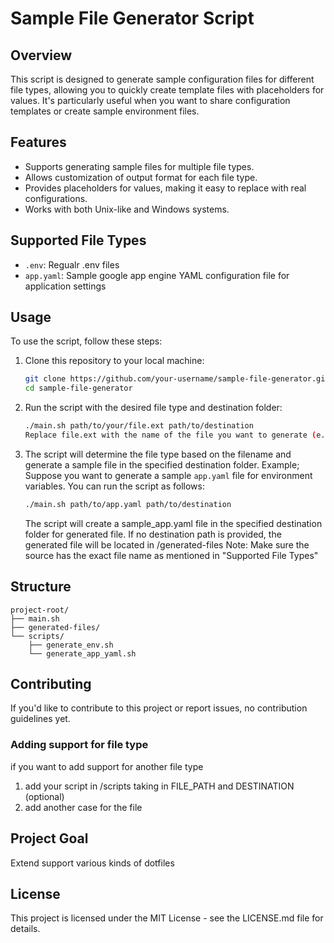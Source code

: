 # Sample File Generator Script

## Overview

This script is designed to generate sample configuration files for different file types, allowing you to quickly create template files with placeholders for values. It's particularly useful when you want to share configuration templates or create sample environment files.

## Features

- Supports generating sample files for multiple file types.
- Allows customization of output format for each file type.
- Provides placeholders for values, making it easy to replace with real configurations.
- Works with both Unix-like and Windows systems.

## Supported File Types

- `.env`: Regualr .env files
- `app.yaml`: Sample google app engine YAML configuration file for application settings

## Usage

To use the script, follow these steps:

1.  Clone this repository to your local machine:

    ```bash
    git clone https://github.com/your-username/sample-file-generator.git
    cd sample-file-generator

    ```

2.  Run the script with the desired file type and destination folder:

    ```bash
    ./main.sh path/to/your/file.ext path/to/destination
    Replace file.ext with the name of the file you want to generate (e.g., app.yaml), and destination with the folder where you want to save the generated file. Note, destination path is optional
    ```

3.  The script will determine the file type based on the filename and generate a sample file in the specified destination folder.
    Example; Suppose you want to generate a sample `app.yaml` file for environment variables.
    You can run the script as follows:

    ```bash
    ./main.sh path/to/app.yaml path/to/destination
    ```

    The script will create a sample_app.yaml file in the specified destination folder for generated file. If no destination path is provided, the generated file will be located in /generated-files
    Note: Make sure the source has the exact file name as mentioned in "Supported File Types"

## Structure

```
project-root/
├── main.sh
├── generated-files/
└── scripts/
    ├── generate_env.sh
    └── generate_app_yaml.sh
```

## Contributing

If you'd like to contribute to this project or report issues, no contribution guidelines yet.

### Adding support for file type

if you want to add support for another file type

1. add your script in /scripts taking in FILE_PATH and DESTINATION (optional)
2. add another case for the file

## Project Goal

Extend support various kinds of dotfiles

## License

This project is licensed under the MIT License - see the LICENSE.md file for details.
